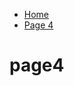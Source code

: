<ul class="breadcrumb">
  <li><a href="#">Home</a></li>
  <li><a href="#">Page 4</a></li>
</ul>

<h1>page4</h1>
